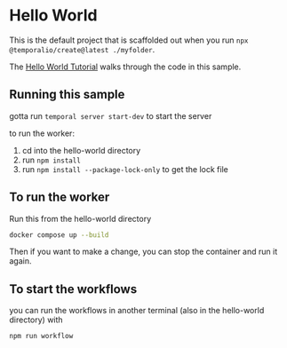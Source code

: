 # Hello World

This is the default project that is scaffolded out when you run `npx @temporalio/create@latest ./myfolder`.

The [Hello World Tutorial](https://learn.temporal.io/getting_started/typescript/hello_world_in_typescript/) walks through the code in this sample.

## Running this sample

gotta run `temporal server start-dev` to start the server

to run the worker:

1. cd into the hello-world directory
2. run `npm install`
3. run `npm install --package-lock-only` to get the lock file

## To run the worker

Run this from the hello-world directory

```bash
docker compose up --build
```

Then if you want to make a change, you can stop the container and run it again.

## To start the workflows

you can run the workflows in another terminal (also in the hello-world directory) with

```bash
npm run workflow
```
